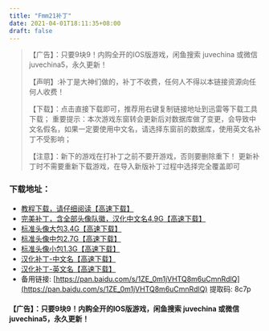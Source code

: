 ```yaml
---
title: "Fmm21补丁"
date: 2021-04-01T18:11:35+08:00
draft: false
---
```

>【广告】：只要9块9！内购全开的IOS版游戏，闲鱼搜索 juvechina 或微信 juvechina5，永久更新！
>
>【声明】:补丁是大神们做的，补丁不收费，任何人不得以本链接资源向任何人收费！
>
>【下载】：点击直接下载即可，推荐用右键复制链接地址到迅雷等下载工具下载；
>重要提示：本次游戏东窗转会更新后对数据库做了变更，会导致中文名假名，如果一定要使用中文名，请选择东窗前的数据库，使用英文名补丁不受影响；
>
>【注意】：新下的游戏在打补丁之前不要开游戏，否则要删除重下！
>     更新补丁时不需要重新下载游戏，在导入新版补丁过程中选择完全覆盖即可
### 下载地址：
- [教程下载，请仔细阅读【高速下载】](http://hk.juve.cc/fmm_jiaocheng.doc)
- [完美补丁，含全部头像队徽，汉化中文名4.9G【高速下载】](http://hk.juve.cc/fmm21_logo_chinese.zip)
- [标准头像大包3.4G【高速下载】](http://hk.juve.cc/pa90.zip)
- [标准头像中包2.7G【高速下载】](http://hk.juve.cc/pa100.zip)
- [标准头像小包1.3G【高速下载】](http://hk.juve.cc/pa120.zip)
- [汉化补丁-中文名【高速下载】](http://hk.juve.cc/v3.3_chinese.zip)
- [汉化补丁-英文名【高速下载】](http://hk.juve.ccv3.3_eng.zip)
- 备用链接: [https://pan.baidu.com/s/1ZE_0m1jVHTQ8m6uCmnRdlQ](https://pan.baidu.com/s/1ZE_0m1jVHTQ8m6uCmnRdlQ) 提取码: 8c7p 
#### 【广告】：只要9块9！内购全开的IOS版游戏，闲鱼搜索 juvechina 或微信 juvechina5，永久更新！
